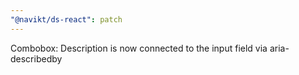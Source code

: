 ```yaml
---
"@navikt/ds-react": patch
---
```


Combobox: Description is now connected to the input field via aria-describedby
